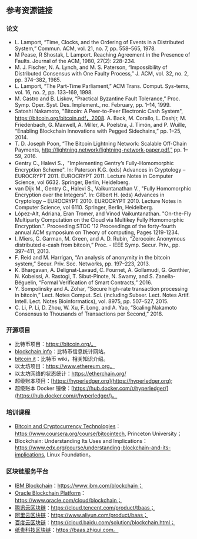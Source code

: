 ## 参考资源链接

### 论文

* L. Lamport, “Time, Clocks, and the Ordering of Events in a Distributed System,” Commun. ACM, vol. 21, no. 7, pp. 558–565, 1978.
* M Pease, R Shostak, L Lamport. Reaching Agreement in the Presence of Faults. Journal of the ACM, 1980, 27(2): 228-234.
* M. J. Fischer, N. A. Lynch, and M. S. Paterson, “Impossibility of Distributed Consensus with One Faulty Process,” J. ACM, vol. 32, no. 2, pp. 374–382, 1985.
* L. Lamport, “The Part-Time Parliament,” ACM Trans. Comput. Sys-tems, vol. 16, no. 2, pp. 133–169, 1998.
* M. Castro and B. Liskov, “Practical Byzantine Fault Tolerance,” Proc. Symp. Oper. Syst. Des. Implement., no. February, pp. 1–14, 1999.
* Satoshi Nakamoto, "Bitcoin: A Peer-to-Peer Electronic Cash System", https://bitcoin.org/bitcoin.pdf，2008.
A. Back, M. Corallo, L. Dashjr, M. Friedenbach, G. Maxwell, A. Miller, A. Poelstra, J. Timón, and P. Wuille, “Enabling Blockchain Innovations with Pegged Sidechains,” pp. 1–25, 2014.
* T. D. Joseph Poon, “The Bitcoin Lightning Network: Scalable Off-Chain Payments, http://lightning.network/lightning-network-paper.pdf,” pp. 1–59, 2016.
* Gentry C., Halevi S.，"Implementing Gentry’s Fully-Homomorphic Encryption Scheme". In: Paterson K.G. (eds) Advances in Cryptology – EUROCRYPT 2011. EUROCRYPT 2011. Lecture Notes in Computer Science, vol 6632. Springer, Berlin, Heidelberg.
* van Dijk M., Gentry C., Halevi S., Vaikuntanathan V., "Fully Homomorphic Encryption over the Integers". In: Gilbert H. (eds) Advances in Cryptology – EUROCRYPT 2010. EUROCRYPT 2010. Lecture Notes in Computer Science, vol 6110. Springer, Berlin, Heidelberg.
* López-Alt, Adriana, Eran Tromer, and Vinod Vaikuntanathan. "On-the-Fly Multiparty Computation on the Cloud via Multikey Fully Homomorphic Encryption.". Proceeding STOC '12 Proceedings of the forty-fourth annual ACM symposium on Theory of computing, Pages 1219-1234.
* I. Miers, C. Garman, M. Green, and A. D. Rubin, “Zerocoin: Anonymous distributed e-cash from bitcoin,” Proc. - IEEE Symp. Secur. Priv., pp. 397–411, 2013.
* F. Reid and M. Harrigan, “An analysis of anonymity in the bitcoin system,” Secur. Priv. Soc. Networks, pp. 197–223, 2013.
* K. Bhargavan, A. Delignat-Lavaud, C. Fournet, A. Gollamudi, G. Gonthier, N. Kobeissi, A. Rastogi, T. Sibut-Pinote, N. Swamy, and S. Zanella-Béguelin, “Formal Verification of Smart Contracts,” 2016.
* Y. Sompolinsky and A. Zohar, “Secure high-rate transaction processing in bitcoin,” Lect. Notes Comput. Sci. (including Subser. Lect. Notes Artif. Intell. Lect. Notes Bioinformatics), vol. 8975, pp. 507–527, 2015.
* C. Li, P. Li, D. Zhou, W. Xu, F. Long, and A. Yao, “Scaling Nakamoto Consensus to Thousands of Transactions per Second,” 2018.

### 开源项目

* 比特币项目：https://bitcoin.org/。
* [blockchain.info](https://blockchain.info)：比特币信息统计网站。
* [bitcoin.it](https://en.bitcoin.it)：比特币 wiki，相关知识介绍。
* 以太坊项目：https://www.ethereum.org。
* 以太坊网络的状态统计：https://etherchain.org/
* 超级账本项目：[https://hyperledger.org](https://hyperledger.org);
* 超级账本 Docker 镜像：[https://hub.docker.com/r/hyperledger/](https://hub.docker.com/r/hyperledger/)。

### 培训课程

* [Bitcoin and Cryptocurrency Technologies](https://www.coursera.org/course/bitcointech)：https://www.coursera.org/course/bitcointech, Princeton University；
* Blockchain: Understanding Its Uses and Implications：https://www.edx.org/course/understanding-blockchain-and-its-implications, Linux Foundation。

### 区块链服务平台
* [IBM Blockchain](https://www.ibm.com/blockchain)：https://www.ibm.com/blockchain；
* [Oracle Blockchain Platform](https://www.oracle.com/cloud/blockchain/)：https://www.oracle.com/cloud/blockchain；
* [腾讯云区块链](https://cloud.tencent.com/product/tbaas)：https://cloud.tencent.com/product/tbaas；
* [阿里云区块链](https://www.aliyun.com/product/baas)：https://www.aliyun.com/product/baas；
* [百度云区块链](https://cloud.baidu.com/solution/blockchain.html)：https://cloud.baidu.com/solution/blockchain.html；
* [纸贵科技区块链](https://baas.zhigui.com)：https://baas.zhigui.com。
